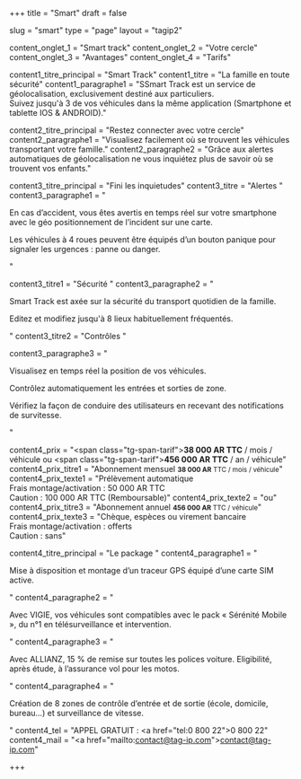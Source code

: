 +++
title = "Smart"
draft = false

slug = "smart"
type = "page"
layout = "tagip2"

content_onglet_1 = "Smart track"
content_onglet_2 = "Votre cercle"
content_onglet_3 = "Avantages"
content_onglet_4 = "Tarifs"


content1_titre_principal = "Smart Track"
content1_titre = "La famille en toute sécurité"
content1_paragraphe1 = "SSmart Track est un service de géolocalisation, exclusivement destiné aux particuliers.<br/> Suivez jusqu'à 3 de vos véhicules dans la même application (Smartphone et tablette IOS & ANDROID)."

content2_titre_principal = "Restez connecter avec votre cercle"
content2_paragraphe1 = "Visualisez facilement où se trouvent les véhicules transportant votre famille."
content2_paragraphe2 = "Grâce aux alertes automatiques de géolocalisation ne vous inquiétez plus de savoir où se trouvent vos enfants."

content3_titre_principal = "Fini les inquietudes"
content3_titre = "Alertes "
content3_paragraphe1 = "<p>En cas d’accident, vous êtes avertis en temps réel sur votre smartphone avec le géo positionnement de l’incident sur une carte.</p><p>Les véhicules à 4 roues peuvent être équipés d’un bouton panique pour signaler les urgences : panne ou danger.</p>"

content3_titre1 = "Sécurité "
content3_paragraphe2 = "<p>Smart Track est axée sur la sécurité du transport quotidien de la famille.</p><p>Editez et modifiez jusqu'à 8 lieux habituellement fréquentés.</p>"
content3_titre2 = "Contrôles "

content3_paragraphe3 = "<p>Visualisez en temps réel la position de vos véhicules.</p><p>Contrôlez automatiquement les entrées et sorties de zone.</p><p>Vérifiez la façon de conduire des utilisateurs en recevant des notifications de survitesse.</p>"

content4_prix = "<span class=\"tg-span-tarif\"><strong>38 000 AR TTC</strong> / mois / véhicule</span> ou <span class=\"tg-span-tarif\"><strong>456 000 AR TTC</strong> / an / véhicule</span>"
content4_prix_titre1 = "Abonnement mensuel <small><strong>38 000 AR</strong> TTC / mois / véhicule</small>"
content4_prix_texte1 = "Prélèvement automatique <br/>Frais montage/activation : 50 000 AR TTC <br/>Caution : 100 000 AR TTC (Remboursable)"
content4_prix_texte2 = "ou"
content4_prix_titre3 = "Abonnement annuel <small><strong>456 000 AR</strong> TTC / véhicule</small>"
content4_prix_texte3 = "Chèque, espèces ou virement bancaire <br/>Frais montage/activation : offerts <br/>Caution : sans"

content4_titre_principal = "Le package "
content4_paragraphe1 = "<p>Mise à disposition et montage d’un traceur GPS équipé d’une carte SIM active.</p>"
content4_paragraphe2 = "<p>Avec VIGIE, vos véhicules sont compatibles avec le pack « Sérénité Mobile », du n°1 en télésurveillance et intervention.</p>"
content4_paragraphe3 = "<p>Avec ALLIANZ, 15 % de remise sur toutes les polices voiture. Eligibilité, après étude, à l’assurance vol pour les motos.</p>"
content4_paragraphe4 = "<p>Création de 8 zones de contrôle d’entrée et de sortie (école, domicile, bureau…) et surveillance de vitesse.</p>"
content4_tel = "APPEL GRATUIT : <a href=\"tel:0 800 22\">0 800 22</a>"
content4_mail = "<a href=\"mailto:contact@tag-ip.com\">contact@tag-ip.com</a>"

+++